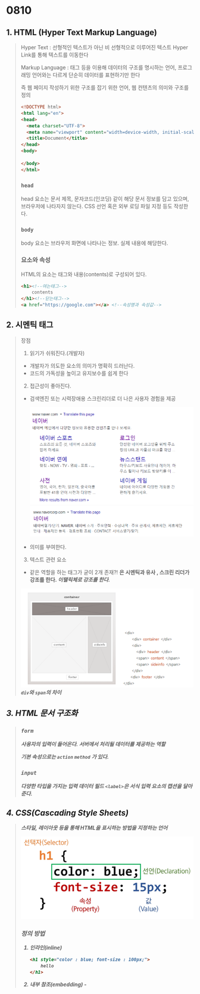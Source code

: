 # 0810

## 1. HTML (Hyper Text Markup Language)

> Hyper Text : 선형적인 텍스트가 아닌 비 선형적으로 이루어진 텍스트 Hyper Link를 통해 텍스트를 이동한다
>
> Markup Language : 태그 등을 이용해 데이터의 구조를 명시하는 언어, 프로그래밍 언어와는 다르게 단순히 데이터를 표현하기만 한다
>
> 즉 웹 페이지 작성하기 위한 구조를 잡기 위한 언어, 웹 컨텐츠의 의미와 구조를 정의
>
> ```html
> <!DOCTYPE html>
> <html lang="en">
> <head>
>   <meta charset="UTF-8">
>   <meta name="viewport" content="width=device-width, initial-scale=1.0">
>   <title>Document</title>
> </head>
> <body>
>   
> </body>
> </html>
> ```
>
> ### `head` 
>
> head 요소는 문서 제목, 문자코드(인코딩) 같이 해당 문서 정보를 담고 있으며, 브라우저에 나타자지 않는다. CSS 선언 혹은 외부 로딩 파일 지정 등도 작성한다.
>
> ### `body`
>
> body 요소는 브라우저 화면에 나타나는 정보. 실제 내용에 해당한다.
>
> ### 요소와 속성
>
> HTML의 요소는 태그와 내용(contents)로 구성되어 있다.
>
> ```html
> <h1><!--여는태그-->
>     contents
> </h1><!--닫는태그-->
> <a href="https://google.com"></a> <!--속성명과 속성값-->
> ```
>
> 



## 2. 시멘틱 태그

> 장점
>
> 1. 읽기가 쉬워진다.(개발자)
>
> - 개발자가 의도한 요소의 의미가 명확히 드러난다.
> - 코드의 가독성을 높이고 유지보수를 쉽게 한다
>
> 2. 접근성이 좋아진다.
>
> - 검색엔진 또는 시력장애용 스크린리더로 더 나은 사용자 경험을 제공
> 
>   ![](0810.assets/image-20200810212641238.png)![image-20200810212704212](0810.assets/image-20200810212704212.png)
> - 의미를 부여한다.
>
> 3. 텍스트 관련 요소
>
> - 같은 역할을 하는 태그가  굳이 2개 존재?! <strong>은 시멘틱과 유사 , 스크린 리더가 강조를 한다. <em> 이탤릭체로 강조를 한다.
>
> ![image-20200810203627386](0810.assets/image-20200810203627386.png)`div`와 `span`의 차이 



## 3. HTML 문서 구조화

> ### `form`
>
> 사용자의 입력이 들어온다. 서버에서 처리될 데이터를 제공하는 역할
>
> 기본 속성으로는 `action` `method` 가 있다.
>
> ### `input`
>
> 다양한 타입을 가지는 입력 데이터 필드 `<label>`은 서식 입력 요소의 캡션을 달아준다.



## 4. CSS(Cascading Style Sheets)

> 스타일, 레이아웃 등을 통해 HTML을 표시하는 방법을 지정하는 언어
>
> ![image-20200810205456165](0810.assets/image-20200810205456165.png)
>
> ### 정의 방법
>
> 1. 인라인(inline)
>
>    ```html
>    <h1 style="color : blue; font-size : 100px;">
>        hello
>    </h1>
>    ```
>
> 2. 내부 참조(embedding) - <style> (head 태그 내에 지정)
>
>    ```html
>    <head>
>        <style>
>            h1 {
>                color : blue;
>                font-size : 100px;
>            }
>        </style>
>    </head>
>    ```
>
> 3. 외부 참조(link file) - 분리된 CSS 파일 (head 내 link를 통해 불러온다)
>
> 
>
> ### 선택자 (Selector)
>
> HTML 문서에서 특정한 요소를 선택하여 스타일링하기 위해서 반드시 선택자라는 개념이 필요하다
>
> - 기초 선택자
>   - 전체 선택자, 타입 선택자, 클래스 선택자 아이디 선택자, 속성 선택자
> - 고급 선택자
>   - 자식 선택자, 자손 선택자, 형제, 인접 형제 선택자
> - 의사 클래스
>   - 링크, 동적 의사 클래스, 구조적 의사 클래스
>   - 
>
> ### CSS 적용 우선순위 (cascading order)
>
> !important > 인라인 > id 선택자 > class 선택자 > 요소 선택자 > 소스 순서
>
> 
>
> ### CSS 상속
>
> CSS는 상속을 통해 부모 요소의 속성을 자식에게 상속한다. 이때 모든 속성이 상속되는 것은 아니다.
>
> 상속 되는 것 = Text 관련 요소
>
> 상속 되지 않는 것 = Box model 관련 요소, position 관련 요소
>
> 
>
> ### Box model 구성
>
> ![image-20200810211941089](0810.assets/image-20200810211941089.png)
>
> box의 사이즈를 원하는 사이즈로 조정하기 위해서는 
>
> `box-sizing` 을 `border-box`로 설정해야한다. 왜냐하면 기본 default로 width를 400px로 설정한다면, 순수 content가 400px이며 나머지 영역까지 합하면 400px를 넘어가기 때문이다. 



ㅇ[https://docs.emmet.io/cheat-sheet/](https://docs.emmet.io/cheat-sheet/)

